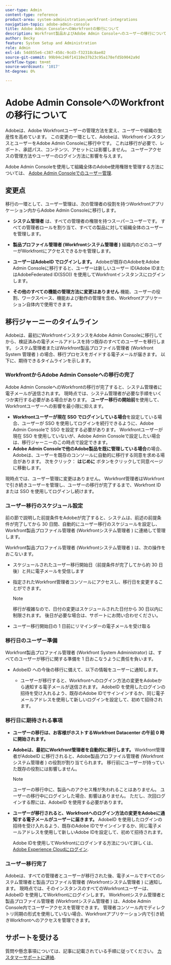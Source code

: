 ```yaml
---
user-type: Admin
content-type: reference
product-area: system-administration;workfront-integrations
navigation-topic: adobe-admin-console
title: Adobe Admin ConsoleへのWorkfrontの移行について
description: Workfront製品およびAdobe Admin Consoleへのユーザーの移行について
author: Becky
feature: System Setup and Administration
role: Admin
exl-id: 54d855e6-c387-458c-9cd3-f32318c8ae02
source-git-commit: 99b94c246f14110e37b23c95a178efd5b9042a9d
workflow-type: tm+mt
source-wordcount: '1017'
ht-degree: 0%

---
```


# Adobe Admin ConsoleへのWorkfrontの移行について

Adobeは、Adobe Workfrontユーザーの管理方法を変え、ユーザーや組織の生産性を高めています。 この変更の一環として、Adobeは、WorkfrontインスタンスとユーザーをAdobe Admin Consoleに移行中です。 これは移行が必要で、レポート、承認パス、コンテンツ、アセットには影響しません。 ユーザーアクセスの管理方法やユーザーのログイン方法に影響を与えます。

Adobe Admin Consoleを使用して組織全体のAdobe使用権限を管理する方法については、 [Adobe Admin Consoleでのユーザー管理](/help/quicksilver/administration-and-setup/add-users/create-and-manage-users/admin-console.md).

## 変更点

移行の一環として、ユーザー管理は、次の管理者の役割を持つWorkfrontアプリケーション内からAdobe Admin Consoleに移行します。

* **システム管理者** は、すべての管理者の権限を持つスーパーユーザーです。 すべての管理者ロールを割り当て、すべての製品に対して組織全体のユーザーを管理します。

* **製品プロファイル管理者 (Workfrontシステム管理者 )** 組織内のどのユーザーがWorkfrontにアクセスできるかを管理します。

* **ユーザーはAdobeID でログインします。** Adobeが既存のAdobeをAdobe Admin Consoleに移行すると、ユーザーは新しいユーザー ID(Adobe IDまたはAdobeFederated ID(SSO)) を使用してWorkfrontインスタンスにログインします。

* **その他のすべての機能の管理方法に変更はありません** 機能、ユーザーの役割、ワークスペース、機能および動作の管理を含め、Workfrontアプリケーション自体内で使用できます。

## 移行ジャーニーのタイムライン

Adobeは、最初にWorkfrontインスタンスをAdobe Admin Consoleに移行してから、検証済みの電子メールアドレスを持つ既存のすべてのユーザーを移行します。 システム管理者またはWorkfront製品プロファイル管理者 (Workfront System 管理者 ) の場合、移行プロセスをガイドする電子メールが届きます。 以下に、期待できるタイムラインを示します。

### WorkfrontからAdobe Admin Consoleへの移行の完了

Adobe Admin ConsoleへのWorkfrontの移行が完了すると、システム管理者に電子メールが送信されます。 現時点では、システム管理者が必要な手順をいくつか実行する必要がある場合があります。 **ユーザー移行の開始前**&#x200B;を使用して、Workfrontユーザーへの影響を最小限に抑えます。

* **Workfrontユーザーが現在 SSO でログインしている場合**&#x200B;を設定している場合、ユーザーが SSO を使用してログインを続行できるように、Adobe Admin Consoleで SSO を設定する必要があります。 Workfrontユーザーが現在 SSO を使用していないが、Adobe Admin Consoleで設定したい場合は、移行ジャーニーのこの時点で設定できます。
* **Adobe Admin Consoleで他のAdobe製品を既に管理している場合**&#x200B;の場合、Adobeは、ユーザーを既存のコンソールに自動的に移行する同意を求める場合があります。 次をクリック： **はじめに** ボタンをクリックして同意ページに移動します。

現時点では、ユーザー管理に変更はありません。 Workfront管理者はWorkfrontで引き続きユーザーを管理し、ユーザーの移行が完了するまで、Workfront ID または SSO を使用してログインし続けます。

### ユーザー移行のスケジュール設定

前の節で説明した前提条件をAdobeが完了すると、システムは、前述の前提条件が完了してから 30 日間、自動的にユーザー移行のスケジュールを設定し、Workfront製品プロファイル管理者 (Workfrontシステム管理者 ) に連絡して管理します。

Workfront製品プロファイル管理者 (Workfrontシステム管理者 ) は、次の操作をおこないます。

* スケジュールされたユーザー移行開始日（前提条件が完了してから約 30 日後）と共に電子メールを受信します
* 指定されたWorkfront管理者コンソールにアクセスし、移行日を変更することができます。

  >[!NOTE]
  >
  >移行が複雑なので、日付の変更はスケジュールされた日付から 30 日以内に制限されます。 後日が必要な場合は、サポートにお問い合わせください。

* ユーザー移行開始日の 1 日前にリマインダーの電子メールを受け取る

### 移行日のユーザー準備

Workfront製品プロファイル管理者 (Workfront System Administrator) は、すべてのユーザーが移行に関する準備を 1 日おこなうように責任を負います。

* AdobeID への今後の移行に備えて、以下の情報をユーザーに通知します。

   * ユーザーが移行すると、Workfrontへのログイン方法の変更をAdobeから通知する電子メールが送信されます。 AdobeID を使用したログインの招待を受け入れるよう、既存のAdobe IDでサインインするか、同じ電子メールアドレスを使用して新しいログインを設定して、初めて招待されます。

### 移行日に期待される事項

* **ユーザーの移行は、お客様がホストするWorkfront Datacenter の午前 0 時に開始されます。**

* **Adobeは、最初にWorkfront管理者を自動的に移行します。** Workfront管理者がAdobeID に移行されると、Adobe製品プロファイル管理者 (Workfrontシステム管理者 ) の役割が割り当てられます。 移行前にユーザーが持っていた既存の役割には影響しません。

  >[!NOTE]
  >
  >ユーザーの移行中に、製品へのアクセス権が失われることはありません。 ユーザーの移行中にログインした場合、影響はありません。 ただし、次回ログインする際には、AdobeID を使用する必要があります。



* **ユーザーが移行されると、Workfrontへのログイン方法の変更をAdobeに通知する電子メールがユーザーに届きます。** AdobeID を使用したログインの招待を受け入れるよう、既存のAdobe IDでサインインするか、同じ電子メールアドレスを使用して新しいAdobe IDを設定して、初めて招待されます。

  Adobe IDを使用してWorkfrontにログインする方法について詳しくは、 [Adobe Experience Cloudにログイン](/help/quicksilver/workfront-basics/navigate-workfront/workfront-navigation/adobe-unified-experience.md#log-in-to-adobe-experience-cloud).

### ユーザー移行完了

Adobeは、すべての管理者とユーザーが移行された後、電子メールですべてのシステム管理者と製品プロファイル管理者 (Workfrontシステム管理者 ) に通知します。 現時点では、そのインスタンスのすべてのWorkfrontユーザーは、AdobeID を使用してWorkfrontにログインします。 Workfrontシステム管理者と製品プロファイル管理者 (Workfrontシステム管理者 ) は、Adobe Admin Console内でユーザーアクセスを管理できます。 管理者コンソール内でディレクトリ同期の形式を使用していない場合、Workfrontアプリケーション内で引き続きWorkfrontへのアクセスを管理できます。

## サポートを受ける

質問や懸念事項については、記事に記載されている手順に従ってください。 [カスタマーサポートに連絡](/help/quicksilver/workfront-basics/tips-tricks-and-troubleshooting/contact-customer-support.md).




